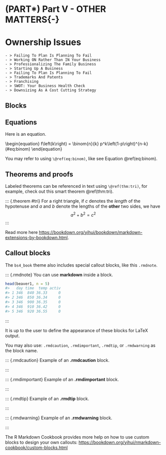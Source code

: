# (PART\*) Part V - OTHER MATTERS{-} 

# Ownership Issues

    - > Failing To Plan Is Planning To Fail
    - > Working ON Rather Than IN Your Business
    - > Professionalizing The Family Business
    - > Starting Up A Business
    - > Failing To Plan Is Planning To Fail
    - > Trademarks And Patents
    - > Franchising
    - > SWOT: Your Business Health Check
    - > Downsizing As A Cost Cutting Strategy	




## Blocks

## Equations

Here is an equation.

\begin{equation} 
  f\left(k\right) = \binom{n}{k} p^k\left(1-p\right)^{n-k}
  (\#eq:binom)
\end{equation} 

You may refer to using `\@ref(eq:binom)`, like see Equation \@ref(eq:binom).


## Theorems and proofs

Labeled theorems can be referenced in text using `\@ref(thm:tri)`, for example, check out this smart theorem \@ref(thm:tri).

::: {.theorem #tri}
For a right triangle, if $c$ denotes the *length* of the hypotenuse
and $a$ and $b$ denote the lengths of the **other** two sides, we have
$$a^2 + b^2 = c^2$$
:::

Read more here <https://bookdown.org/yihui/bookdown/markdown-extensions-by-bookdown.html>.

## Callout blocks


The `bs4_book` theme also includes special callout blocks, like this `.rmdnote`.

::: {.rmdnote}
You can use **markdown** inside a block.


```r
head(beaver1, n = 5)
#>   day time  temp activ
#> 1 346  840 36.33     0
#> 2 346  850 36.34     0
#> 3 346  900 36.35     0
#> 4 346  910 36.42     0
#> 5 346  920 36.55     0
```

:::

It is up to the user to define the appearance of these blocks for LaTeX output. 

You may also use: `.rmdcaution`, `.rmdimportant`, `.rmdtip`, or `.rmdwarning` as the block name.

::: {.rmdcaution}
Example of an **.rmdcaution** block.

:::

::: {.rmdimportant}
Example of an **.rmdimportant** block.

:::

::: {.rmdtip}
Example of an **.rmdtip** block.

:::

::: {.rmdwarning}
Example of an **.rmdwarning** block.

:::


The R Markdown Cookbook provides more help on how to use custom blocks to design your own callouts: https://bookdown.org/yihui/rmarkdown-cookbook/custom-blocks.html

